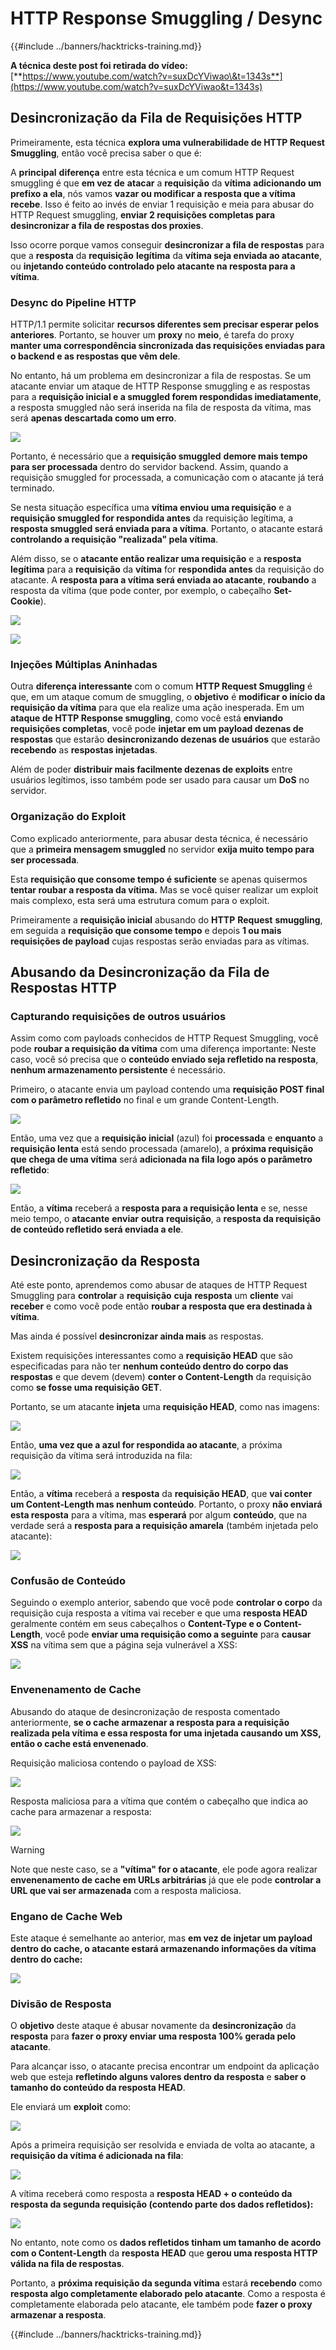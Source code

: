 # HTTP Response Smuggling / Desync

{{#include ../banners/hacktricks-training.md}}

**A técnica deste post foi retirada do vídeo:** [**https://www.youtube.com/watch?v=suxDcYViwao\&t=1343s**](https://www.youtube.com/watch?v=suxDcYViwao&t=1343s)

## Desincronização da Fila de Requisições HTTP

Primeiramente, esta técnica **explora uma vulnerabilidade de HTTP Request Smuggling**, então você precisa saber o que é:

A **principal** **diferença** entre esta técnica e um comum HTTP Request smuggling é que **em vez de** **atacar** a **requisição** da **vítima** **adicionando um prefixo a ela**, nós vamos **vazar ou modificar a resposta que a vítima recebe**. Isso é feito ao invés de enviar 1 requisição e meia para abusar do HTTP Request smuggling, **enviar 2 requisições completas para desincronizar a fila de respostas dos proxies**.

Isso ocorre porque vamos conseguir **desincronizar a fila de respostas** para que a **resposta** da **requisição** **legítima** da **vítima seja enviada ao atacante**, ou **injetando conteúdo controlado pelo atacante na resposta para a vítima**.

### Desync do Pipeline HTTP

HTTP/1.1 permite solicitar **recursos diferentes sem precisar esperar pelos anteriores**. Portanto, se houver um **proxy** no **meio**, é tarefa do proxy **manter uma correspondência sincronizada das requisições enviadas para o backend e as respostas que vêm dele**.

No entanto, há um problema em desincronizar a fila de respostas. Se um atacante enviar um ataque de HTTP Response smuggling e as respostas para a **requisição inicial e a smuggled forem respondidas imediatamente**, a resposta smuggled não será inserida na fila de resposta da vítima, mas será **apenas descartada como um erro**.

![](<../images/image (633).png>)

Portanto, é necessário que a **requisição smuggled** **demore mais tempo para ser processada** dentro do servidor backend. Assim, quando a requisição smuggled for processada, a comunicação com o atacante já terá terminado.

Se nesta situação específica uma **vítima enviou uma requisição** e a **requisição smuggled for respondida antes** da requisição legítima, a **resposta smuggled será enviada para a vítima**. Portanto, o atacante estará **controlando a requisição "realizada" pela vítima**.

Além disso, se o **atacante então realizar uma requisição** e a **resposta legítima** para a **requisição** da **vítima** for **respondida** **antes** da requisição do atacante. A **resposta para a vítima será enviada ao atacante**, **roubando** a resposta da vítima (que pode conter, por exemplo, o cabeçalho **Set-Cookie**).

![](<../images/image (1020).png>)

![](<../images/image (719).png>)

### Injeções Múltiplas Aninhadas

Outra **diferença interessante** com o comum **HTTP Request Smuggling** é que, em um ataque comum de smuggling, o **objetivo** é **modificar o início da requisição da vítima** para que ela realize uma ação inesperada. Em um **ataque de HTTP Response smuggling**, como você está **enviando requisições completas**, você pode **injetar em um payload dezenas de respostas** que estarão **desincronizando dezenas de usuários** que estarão **recebendo** as **respostas injetadas**.

Além de poder **distribuir mais facilmente dezenas de exploits** entre usuários legítimos, isso também pode ser usado para causar um **DoS** no servidor.

### Organização do Exploit

Como explicado anteriormente, para abusar desta técnica, é necessário que a **primeira mensagem smuggled** no servidor **exija muito tempo para ser processada**.

Esta **requisição que consome tempo é suficiente** se apenas quisermos **tentar roubar a resposta da vítima.** Mas se você quiser realizar um exploit mais complexo, esta será uma estrutura comum para o exploit.

Primeiramente a **requisição inicial** abusando do **HTTP** **Request** **smuggling**, em seguida a **requisição que consome tempo** e depois **1 ou mais requisições de payload** cujas respostas serão enviadas para as vítimas.

## Abusando da Desincronização da Fila de Respostas HTTP

### Capturando requisições de outros usuários <a href="#capturing-other-users-requests" id="capturing-other-users-requests"></a>

Assim como com payloads conhecidos de HTTP Request Smuggling, você pode **roubar a requisição da vítima** com uma diferença importante: Neste caso, você só precisa que o **conteúdo enviado seja refletido na resposta**, **nenhum armazenamento persistente** é necessário.

Primeiro, o atacante envia um payload contendo uma **requisição POST final com o parâmetro refletido** no final e um grande Content-Length.

![](<../images/image (1053).png>)

Então, uma vez que a **requisição inicial** (azul) foi **processada** e **enquanto** a **requisição lenta** está sendo processada (amarelo), a **próxima requisição que chega de uma vítima** será **adicionada na fila logo após o parâmetro refletido**:

![](<../images/image (794).png>)

Então, a **vítima** receberá a **resposta para a requisição lenta** e se, nesse meio tempo, o **atacante** **enviar** **outra** **requisição**, a **resposta da requisição de conteúdo refletido será enviada a ele**.

## Desincronização da Resposta

Até este ponto, aprendemos como abusar de ataques de HTTP Request Smuggling para **controlar** a **requisição** **cuja** **resposta** um **cliente** vai **receber** e como você pode então **roubar a resposta que era destinada à vítima**.

Mas ainda é possível **desincronizar ainda mais** as respostas.

Existem requisições interessantes como a **requisição HEAD** que são especificadas para não ter **nenhum conteúdo dentro do corpo das respostas** e que devem (devem) **conter o Content-Length** da requisição como **se fosse uma requisição GET**.

Portanto, se um atacante **injeta** uma **requisição HEAD**, como nas imagens:

![](<../images/image (1107).png>)

Então, **uma vez que a azul for respondida ao atacante**, a próxima requisição da vítima será introduzida na fila:

![](<../images/image (999).png>)

Então, a **vítima** receberá a **resposta** da **requisição HEAD**, que **vai conter um Content-Length mas nenhum conteúdo**. Portanto, o proxy **não enviará esta resposta** para a vítima, mas **esperará** por algum **conteúdo**, que na verdade será a **resposta para a requisição amarela** (também injetada pelo atacante):

![](<../images/image (735).png>)

### Confusão de Conteúdo

Seguindo o exemplo anterior, sabendo que você pode **controlar o corpo** da requisição cuja resposta a vítima vai receber e que uma **resposta HEAD** geralmente contém em seus cabeçalhos o **Content-Type e o Content-Length**, você pode **enviar uma requisição como a seguinte** para **causar XSS** na vítima sem que a página seja vulnerável a XSS:

![](<../images/image (688).png>)

### Envenenamento de Cache

Abusando do ataque de desincronização de resposta comentado anteriormente, **se o cache armazenar a resposta para a requisição realizada pela vítima e essa resposta for uma injetada causando um XSS, então o cache está envenenado**.

Requisição maliciosa contendo o payload de XSS:

![](<../images/image (614).png>)

Resposta maliciosa para a vítima que contém o cabeçalho que indica ao cache para armazenar a resposta:

![](<../images/image (566).png>)

> [!WARNING]
> Note que neste caso, se a **"vítima" for o atacante**, ele pode agora realizar **envenenamento de cache em URLs arbitrárias** já que ele pode **controlar a URL que vai ser armazenada** com a resposta maliciosa.

### Engano de Cache Web

Este ataque é semelhante ao anterior, mas **em vez de injetar um payload dentro do cache, o atacante estará armazenando informações da vítima dentro do cache:**

![](<../images/image (991).png>)

### Divisão de Resposta

O **objetivo** deste ataque é abusar novamente da **desincronização** da **resposta** para **fazer o proxy enviar uma resposta 100% gerada pelo atacante**.

Para alcançar isso, o atacante precisa encontrar um endpoint da aplicação web que esteja **refletindo alguns valores dentro da resposta** e **saber o tamanho do conteúdo da resposta HEAD**.

Ele enviará um **exploit** como:

![](<../images/image (911).png>)

Após a primeira requisição ser resolvida e enviada de volta ao atacante, a **requisição da vítima é adicionada na fila**:

![](<../images/image (737).png>)

A vítima receberá como resposta a **resposta HEAD + o conteúdo da resposta da segunda requisição (contendo parte dos dados refletidos):**

![](<../images/image (356).png>)

No entanto, note como os **dados refletidos tinham um tamanho de acordo com o Content-Length** da **resposta HEAD** que **gerou uma resposta HTTP válida na fila de respostas**.

Portanto, a **próxima requisição da segunda vítima** estará **recebendo** como **resposta algo completamente elaborado pelo atacante**. Como a resposta é completamente elaborada pelo atacante, ele também pode **fazer o proxy armazenar a resposta**.

{{#include ../banners/hacktricks-training.md}}
